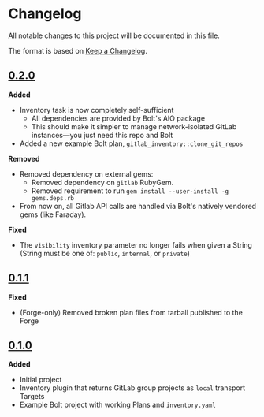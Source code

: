 # Changelog
All notable changes to this project will be documented in this file.

The format is based on [Keep a Changelog](https://keepachangelog.com/en/1.0.0/).

## [0.2.0]

**Added**

* Inventory task is now completely self-sufficient
  - All dependencies are provided by Bolt's AIO package
  - This should make it simpler to manage network-isolated GitLab instances―you
    just need this repo and Bolt
* Added a new example Bolt plan, `gitlab_inventory::clone_git_repos`

**Removed**

* Removed dependency on external gems:
  - Removed dependency on `gitlab` RubyGem.
  - Removed requirement to run `gem install --user-install -g gems.deps.rb`
* From now on, all Gitlab API calls are handled via Bolt's natively vendored
  gems (like Faraday).

**Fixed**

* The `visibility` inventory parameter no longer fails when given a String
  (String must be one of: `public`, `internal`, or `private`)

## [0.1.1]

**Fixed**

* (Forge-only) Removed broken plan files from tarball published to the Forge

## [0.1.0]

**Added**

* Initial project
* Inventory plugin that returns GitLab group projects as `local` transport Targets
* Example Bolt project with working Plans and `inventory.yaml`

[Unreleased]: https://github.com/bolterrific/puppet-gitlab_inventory/compare/0.1.1...main
[0.1.0]: https://github.com/bolterrific/puppet-gitlab_inventory/releases/tag/0.1.0
[0.1.1]: https://github.com/bolterrific/puppet-gitlab_inventory/compare/0.1.0...0.1.1
[0.2.0]: https://github.com/bolterrific/puppet-gitlab_inventory/compare/0.1.1...0.2.0


